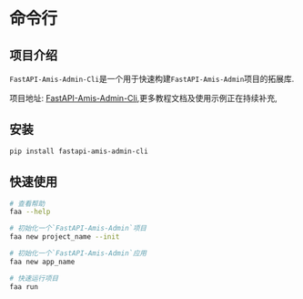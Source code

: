 # 命令行

## 项目介绍

`FastAPI-Amis-Admin-Cli`是一个用于快速构建`FastAPI-Amis-Admin`项目的拓展库.

项目地址: [FastAPI-Amis-Admin-Cli](https://github.com/amisadmin/fastapi_amis_admin_cli),更多教程文档及使用示例正在持续补充,

## 安装

```bash
pip install fastapi-amis-admin-cli
```

## 快速使用

```bash
# 查看帮助
faa --help

# 初始化一个`FastAPI-Amis-Admin`项目
faa new project_name --init

# 初始化一个`FastAPI-Amis-Admin`应用
faa new app_name

# 快速运行项目
faa run
```

